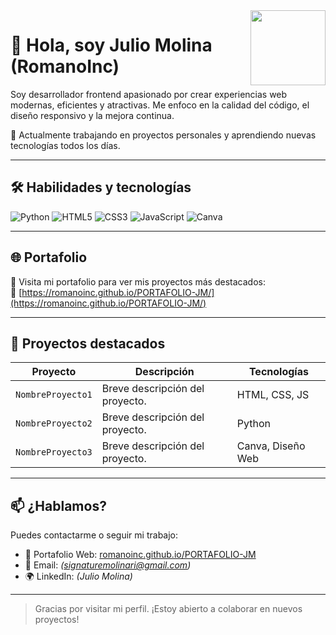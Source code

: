 <img src="https://avatars.githubusercontent.com/romanoInc" width="120" align="right" />

# 👋 Hola, soy Julio Molina (RomanoInc)

Soy desarrollador frontend apasionado por crear experiencias web modernas, eficientes y atractivas. Me enfoco en la calidad del código, el diseño responsivo y la mejora continua.

🚀 Actualmente trabajando en proyectos personales y aprendiendo nuevas tecnologías todos los días.

---

## 🛠️ Habilidades y tecnologías

![Python](https://img.shields.io/badge/-Python-3776AB?style=flat-square&logo=python&logoColor=white)
![HTML5](https://img.shields.io/badge/-HTML5-E34F26?style=flat-square&logo=html5&logoColor=white)
![CSS3](https://img.shields.io/badge/-CSS3-1572B6?style=flat-square&logo=css3)
![JavaScript](https://img.shields.io/badge/-JavaScript-F7DF1E?style=flat-square&logo=javascript&logoColor=black)
![Canva](https://img.shields.io/badge/-Canva-00C4CC?style=flat-square&logo=canva&logoColor=white)

---

## 🌐 Portafolio

🎯 Visita mi portafolio para ver mis proyectos más destacados:  
🔗 [https://romanoinc.github.io/PORTAFOLIO-JM/](https://romanoinc.github.io/PORTAFOLIO-JM/)

---

## 📌 Proyectos destacados

| Proyecto | Descripción | Tecnologías |
|---------|-------------|-------------|
| `NombreProyecto1` | Breve descripción del proyecto. | HTML, CSS, JS |
| `NombreProyecto2` | Breve descripción del proyecto. | Python |
| `NombreProyecto3` | Breve descripción del proyecto. | Canva, Diseño Web |


---

## 📫 ¿Hablamos?

Puedes contactarme o seguir mi trabajo:

- 💼 Portafolio Web: [romanoinc.github.io/PORTAFOLIO-JM](https://romanoinc.github.io/PORTAFOLIO-JM/)
- 📧 Email: *(signaturemolinari@gmail.com)*
- 🌍 LinkedIn: *(Julio Molina)*

---

> Gracias por visitar mi perfil. ¡Estoy abierto a colaborar en nuevos proyectos!
